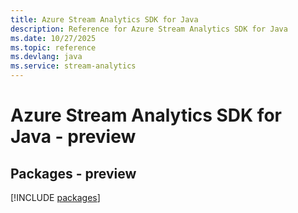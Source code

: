 ```yaml
---
title: Azure Stream Analytics SDK for Java
description: Reference for Azure Stream Analytics SDK for Java
ms.date: 10/27/2025
ms.topic: reference
ms.devlang: java
ms.service: stream-analytics
---
```

# Azure Stream Analytics SDK for Java - preview
## Packages - preview
[!INCLUDE [packages](stream-analytics-index.md)]